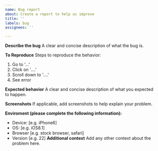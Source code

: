 ```yaml
---
name: Bug report
about: Create a report to help us improve
title: ''
labels: bug
assignees: ''

---
```


**Describe the bug**
A clear and concise description of what the bug is.

**To Reproduce**
Steps to reproduce the behavior:
1. Go to '...'
2. Click on '....'
3. Scroll down to '....'
4. See error

**Expected behavior**
A clear and concise description of what you expected to happen.

**Screenshots**
If applicable, add screenshots to help explain your problem.

**Enviroment (please complete the following information):**
 - Device: [e.g. iPhone6]
 - OS: [e.g. iOS8.1]
 - Browser 
[e.g. stock browser, safari]
 - Version [e.g. 22]
**Additional context**
Add any other context about the problem here.
